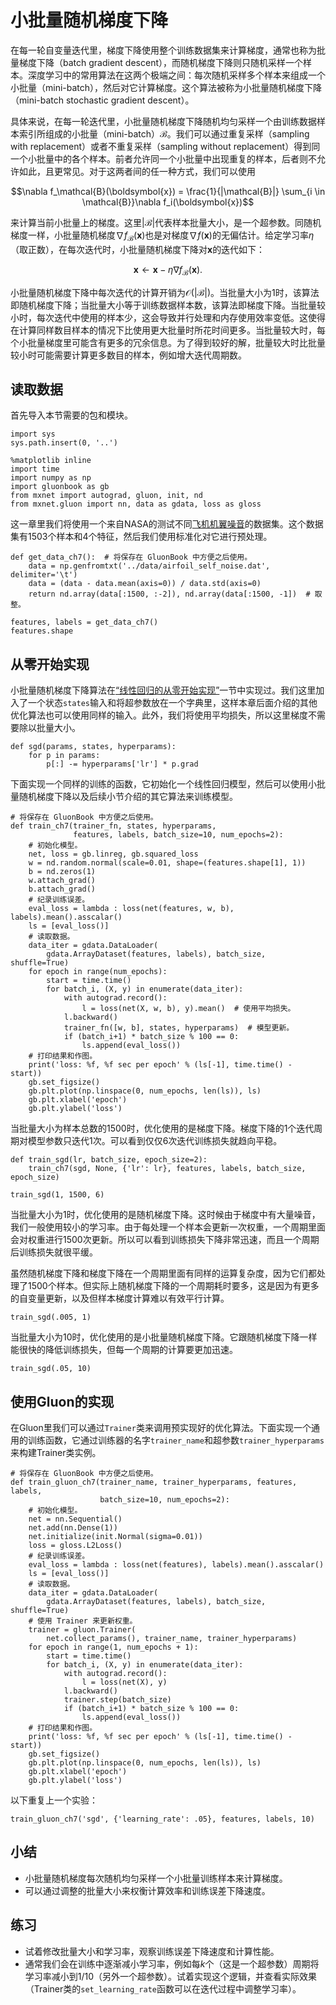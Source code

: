 # 小批量随机梯度下降

在每一轮自变量迭代里，梯度下降使用整个训练数据集来计算梯度，通常也称为批量梯度下降（batch gradient descent），而随机梯度下降则只随机采样一个样本。深度学习中的常用算法在这两个极端之间：每次随机采样多个样本来组成一个小批量（mini-batch），然后对它计算梯度。这个算法被称为小批量随机梯度下降（mini-batch stochastic gradient descent）。

具体来说，在每一轮迭代里，小批量随机梯度下降随机均匀采样一个由训练数据样本索引所组成的小批量（mini-batch）$\mathcal{B}$。我们可以通过重复采样（sampling with replacement）或者不重复采样（sampling without replacement）得到同一个小批量中的各个样本。前者允许同一个小批量中出现重复的样本，后者则不允许如此，且更常见。对于这两者间的任一种方式，我们可以使用

$$\nabla f_\mathcal{B}(\boldsymbol{x}) = \frac{1}{|\mathcal{B}|} \sum_{i \in \mathcal{B}}\nabla f_i(\boldsymbol{x})$$

来计算当前小批量上的梯度。这里$|\mathcal{B}|$代表样本批量大小，是一个超参数。同随机梯度一样，小批量随机梯度$\nabla f_\mathcal{B}(\boldsymbol{x})$也是对梯度$\nabla f(\boldsymbol{x})$的无偏估计。给定学习率$\eta$（取正数），在每次迭代时，小批量随机梯度下降对$\boldsymbol{x}$的迭代如下：

$$\boldsymbol{x} \leftarrow \boldsymbol{x} - \eta \nabla f_\mathcal{B}(\boldsymbol{x}).$$

小批量随机梯度下降中每次迭代的计算开销为$\mathcal{O}(|\mathcal{B}|)$。当批量大小为1时，该算法即随机梯度下降；当批量大小等于训练数据样本数，该算法即梯度下降。当批量较小时，每次迭代中使用的样本少，这会导致并行处理和内存使用效率变低。这使得在计算同样数目样本的情况下比使用更大批量时所花时间更多。当批量较大时，每个小批量梯度里可能含有更多的冗余信息。为了得到较好的解，批量较大时比批量较小时可能需要计算更多数目的样本，例如增大迭代周期数。

## 读取数据

首先导入本节需要的包和模块。

```{.python .input  n=1}
import sys
sys.path.insert(0, '..')

%matplotlib inline
import time
import numpy as np
import gluonbook as gb
from mxnet import autograd, gluon, init, nd
from mxnet.gluon import nn, data as gdata, loss as gloss

```

这一章里我们将使用一个来自NASA的测试不同[飞机机翼噪音](https://archive.ics.uci.edu/ml/datasets/Airfoil+Self-Noise)的数据集。这个数据集有1503个样本和4个特征，然后我们使用标准化对它进行预处理。

```{.python .input  n=2}
def get_data_ch7():  # 将保存在 GluonBook 中方便之后使用。
    data = np.genfromtxt('../data/airfoil_self_noise.dat', delimiter='\t')
    data = (data - data.mean(axis=0)) / data.std(axis=0)
    return nd.array(data[:1500, :-2]), nd.array(data[:1500, -1])  # 取整。

features, labels = get_data_ch7()
features.shape
```

## 从零开始实现

小批量随机梯度下降算法在[“线性回归的从零开始实现”](../chapter_deep-learning-basics/linear-regression-scratch.md)一节中实现过。我们这里加入了一个状态`states`输入和将超参数放在一个字典里，这样本章后面介绍的其他优化算法也可以使用同样的输入。此外，我们将使用平均损失，所以这里梯度不需要除以批量大小。

```{.python .input  n=3}
def sgd(params, states, hyperparams):
    for p in params:
        p[:] -= hyperparams['lr'] * p.grad
```

下面实现一个同样的训练的函数，它初始化一个线性回归模型，然后可以使用小批量随机梯度下降以及后续小节介绍的其它算法来训练模型。

```{.python .input  n=4}
# 将保存在 GluonBook 中方便之后使用。
def train_ch7(trainer_fn, states, hyperparams,
              features, labels, batch_size=10, num_epochs=2):
    # 初始化模型。
    net, loss = gb.linreg, gb.squared_loss
    w = nd.random.normal(scale=0.01, shape=(features.shape[1], 1))
    b = nd.zeros(1)
    w.attach_grad()
    b.attach_grad()
    # 纪录训练误差。
    eval_loss = lambda : loss(net(features, w, b), labels).mean().asscalar()
    ls = [eval_loss()]
    # 读取数据。
    data_iter = gdata.DataLoader(
        gdata.ArrayDataset(features, labels), batch_size, shuffle=True)
    for epoch in range(num_epochs):
        start = time.time()
        for batch_i, (X, y) in enumerate(data_iter):
            with autograd.record():
                l = loss(net(X, w, b), y).mean()  # 使用平均损失。
            l.backward()
            trainer_fn([w, b], states, hyperparams)  # 模型更新。
            if (batch_i+1) * batch_size % 100 == 0:
                ls.append(eval_loss())
    # 打印结果和作图。
    print('loss: %f, %f sec per epoch' % (ls[-1], time.time() - start))
    gb.set_figsize()
    gb.plt.plot(np.linspace(0, num_epochs, len(ls)), ls)
    gb.plt.xlabel('epoch')
    gb.plt.ylabel('loss')
```

当批量大小为样本总数的1500时，优化使用的是梯度下降。梯度下降的1个迭代周期对模型参数只迭代1次。可以看到仅仅6次迭代训练损失就趋向平稳。

```{.python .input  n=5}
def train_sgd(lr, batch_size, epoch_size=2):
    train_ch7(sgd, None, {'lr': lr}, features, labels, batch_size, epoch_size)

train_sgd(1, 1500, 6)
```

当批量大小为1时，优化使用的是随机梯度下降。这时候由于梯度中有大量噪音，我们一般使用较小的学习率。由于每处理一个样本会更新一次权重，一个周期里面会对权重进行1500次更新。所以可以看到训练损失下降非常迅速，而且一个周期后训练损失就很平缓。

虽然随机梯度下降和梯度下降在一个周期里面有同样的运算复杂度，因为它们都处理了1500个样本。但实际上随机梯度下降的一个周期耗时要多，这是因为有更多的自变量更新，以及但样本梯度计算难以有效平行计算。

```{.python .input  n=6}
train_sgd(.005, 1)
```

当批量大小为10时，优化使用的是小批量随机梯度下降。它跟随机梯度下降一样能很快的降低训练损失，但每一个周期的计算要更加迅速。

```{.python .input  n=7}
train_sgd(.05, 10)
```

## 使用Gluon的实现

在Gluon里我们可以通过`Trainer`类来调用预实现好的优化算法。下面实现一个通用的训练函数，它通过训练器的名字`trainer_name`和超参数`trainer_hyperparams`来构建Trainer类实例。

```{.python .input  n=8}
# 将保存在 GluonBook 中方便之后使用。
def train_gluon_ch7(trainer_name, trainer_hyperparams, features, labels,
                    batch_size=10, num_epochs=2):
    # 初始化模型。
    net = nn.Sequential()
    net.add(nn.Dense(1))
    net.initialize(init.Normal(sigma=0.01))
    loss = gloss.L2Loss()
    # 纪录训练误差。
    eval_loss = lambda : loss(net(features), labels).mean().asscalar()
    ls = [eval_loss()]
    # 读取数据。
    data_iter = gdata.DataLoader(
        gdata.ArrayDataset(features, labels), batch_size, shuffle=True)
    # 使用 Trainer 来更新权重。
    trainer = gluon.Trainer(
        net.collect_params(), trainer_name, trainer_hyperparams)
    for epoch in range(1, num_epochs + 1):
        start = time.time()
        for batch_i, (X, y) in enumerate(data_iter):
            with autograd.record():
                l = loss(net(X), y)
            l.backward()
            trainer.step(batch_size)
            if (batch_i+1) * batch_size % 100 == 0:
                ls.append(eval_loss())
    # 打印结果和作图。
    print('loss: %f, %f sec per epoch' % (ls[-1], time.time() - start))
    gb.set_figsize()
    gb.plt.plot(np.linspace(0, num_epochs, len(ls)), ls)
    gb.plt.xlabel('epoch')
    gb.plt.ylabel('loss')
```

以下重复上一个实验：

```{.python .input  n=9}
train_gluon_ch7('sgd', {'learning_rate': .05}, features, labels, 10)
```

## 小结

* 小批量随机梯度每次随机均匀采样一个小批量训练样本来计算梯度。
* 可以通过调整的批量大小来权衡计算效率和训练误差下降速度。

## 练习

* 试着修改批量大小和学习率，观察训练误差下降速度和计算性能。
* 通常我们会在训练中逐渐减小学习率，例如每$k$个（这是一个超参数）周期将学习率减小到1/10（另外一个超参数）。试着实现这个逻辑，并查看实际效果（Trainer类的`set_learning_rate`函数可以在迭代过程中调整学习率）。
